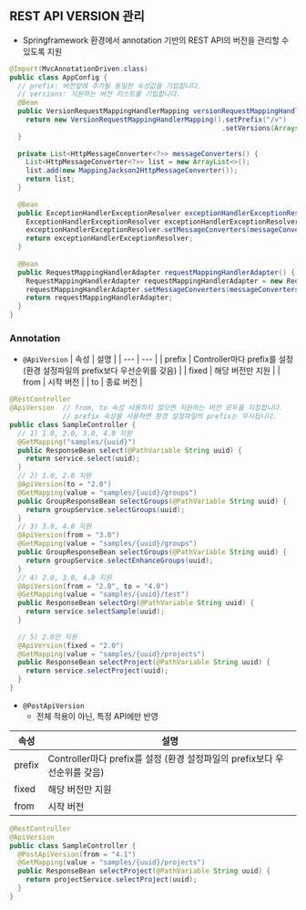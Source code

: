 ## REST API VERSION 관리
* Springframework 환경에서 annotation 기반의 REST API의 버전을 관리할 수 있도록 지원

```java
@Import(MvcAnnotationDriven.class)
public class AppConfig {
  // prefix: 버전앞에 추가될 동일한 속성값을 기입합니다.
  // versions: 지원하는 버전 리스트를 기입합니다.
  @Bean
  public VersionRequestMappingHandlerMapping versionRequestMappingHandlerMapping() {
    return new VersionRequestMappingHandlerMapping().setPrefix("/v")
                                                    .setVersions(Arrays.asList("1.0", "2.0", "3.0", "4.0"));
  }
  
  private List<HttpMessageConverter<?>> messageConverters() {
    List<HttpMessageConverter<?>> list = new ArrayList<>();
    list.add(new MappingJackson2HttpMessageConverter());
    return list;
  }
 
  @Bean
  public ExceptionHandlerExceptionResolver exceptionHandlerExceptionResolver() {
    ExceptionHandlerExceptionResolver exceptionHandlerExceptionResolver = new ExceptionHandlerExceptionResolver();
    exceptionHandlerExceptionResolver.setMessageConverters(messageConverters());     
    return exceptionHandlerExceptionResolver;
  }
 
  @Bean
  public RequestMappingHandlerAdapter requestMappingHandlerAdapter() {
    RequestMappingHandlerAdapter requestMappingHandlerAdapter = new RequestMappingHandlerAdapter();
    requestMappingHandlerAdapter.setMessageConverters(messageConverters());
    return requestMappingHandlerAdapter;
  }
}
```

### Annotation
* `@ApiVersion`
| 속성 | 설명 |
| --- | --- |
| prefix | Controller마다 prefix를 설정 (환경 설정파일의 prefix보다 우선순위를 갖음) |
| fixed | 해당 버전만 지원 |
| from | 시작 버전 |
| to | 종료 버전 |

```java
@RestController
@ApiVersion  // from, to 속성 사용하지 않으면 지원하는 버전 모두를 지칭합니다.
             // prefix 속성을 사용하면 환경 설정파일의 prefix는 무시됩니다.
public class SampleController {
  // 1) 1.0, 2.0, 3.0, 4.0 지원
  @GetMapping("samples/{uuid}") 
  public ResponseBean select(@PathVariable String uuid) {
    return service.select(uuid);
  }
  // 2) 1.0, 2.0 지원
  @ApiVersion(to = "2.0")
  @GetMapping(value = "samples/{uuid}/groups")
  public GroupResponseBean selectGroups(@PathVariable String uuid) {
    return groupService.selectGroups(uuid);
  } 
  // 3) 3.0, 4.0 지원
  @ApiVersion(from = "3.0")
  @GetMapping(value = "samples/{uuid}/groups")
  public GroupResponseBean selectGroups(@PathVariable String uuid) {
    return groupService.selectEnhanceGroups(uuid);
  } 
  // 4) 2.0, 3.0, 4.0 지원
  @ApiVersion(from = "2.0", to = "4.0")
  @GetMapping(value = "samples/{uuid}/test")
  public ResponseBean selectOrg(@PathVariable String uuid) {
    return service.selectSample(uuid);
  }
   
  // 5) 2.0만 지원
  @ApiVersion(fixed = "2.0")
  @GetMapping(value = "samples/{uuid}/projects")
  public ResponseBean selectProject(@PathVariable String uuid) {
    return service.selectProject(uuid);
  } 
}
```

* `@PostApiVersion`
  * 전체 적용이 아닌, 특정 API에만 반영
  
| 속성 | 설명 |
| --- | --- |
| prefix | Controller마다 prefix를 설정 (환경 설정파일의 prefix보다 우선순위를 갖음) |
| fixed | 해당 버전만 지원 |
| from | 시작 버전 |

```java
@RestController
@ApiVersion
public class SampleController {
  @PostApiVersion(from = "4.1")
  @GetMapping(value = "samples/{uuid}/projects")
  public ResponseBean selectProject(@PathVariable String uuid) {
    return projectService.selectProject(uuid);
  } 
}
```
